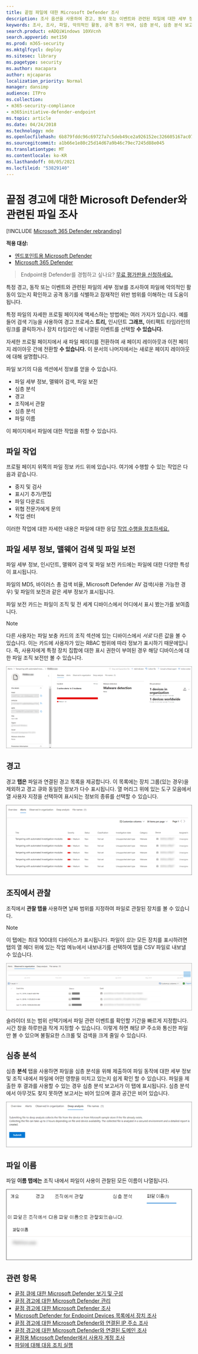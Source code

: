 ```yaml
---
title: 끝점 파일에 대한 Microsoft Defender 조사
description: 조사 옵션을 사용하여 경고, 동작 또는 이벤트와 관련된 파일에 대한 세부 정보를 얻을 수 있습니다.
keywords: 조사, 조사, 파일, 악의적인 활동, 공격 동기 부여, 심층 분석, 심층 분석 보고서
search.product: eADQiWindows 10XVcnh
search.appverid: met150
ms.prod: m365-security
ms.mktglfcycl: deploy
ms.sitesec: library
ms.pagetype: security
ms.author: macapara
author: mjcaparas
localization_priority: Normal
manager: dansimp
audience: ITPro
ms.collection:
- m365-security-compliance
- m365initiative-defender-endpoint
ms.topic: article
ms.date: 04/24/2018
ms.technology: mde
ms.openlocfilehash: 6b879fddc96c69727a7c5deb49ce2a926152ec326605167ac075b5d37f8ab448
ms.sourcegitcommit: a1b66e1e80c25d14d67a9b46c79ec7245d88e045
ms.translationtype: MT
ms.contentlocale: ko-KR
ms.lasthandoff: 08/05/2021
ms.locfileid: "53829140"
---
```

# <a name="investigate-a-file-associated-with-a-microsoft-defender-for-endpoint-alert"></a>끝점 경고에 대한 Microsoft Defender와 관련된 파일 조사

[!INCLUDE [Microsoft 365 Defender rebranding](../../includes/microsoft-defender.md)]

**적용 대상:**
- [엔드포인트용 Microsoft Defender](https://go.microsoft.com/fwlink/p/?linkid=2154037)
- [Microsoft 365 Defender](https://go.microsoft.com/fwlink/?linkid=2118804)


> Endpoint용 Defender를 경험하고 싶나요? [무료 평가판을 신청하세요.](https://signup.microsoft.com/create-account/signup?products=7f379fee-c4f9-4278-b0a1-e4c8c2fcdf7e&ru=https://aka.ms/MDEp2OpenTrial?ocid=docs-wdatp-investigatefiles-abovefoldlink)

특정 경고, 동작 또는 이벤트와 관련된 파일의 세부 정보를 조사하여 파일에 악의적인 활동이 있는지 확인하고 공격 동기를 식별하고 잠재적인 위반 범위를 이해하는 데 도움이 됩니다.

특정 파일의 자세한 프로필 페이지에 액세스하는 방법에는 여러 가지가 있습니다. 예를 들어 검색 기능을 사용하여 경고 프로세스 **트리,** 인시던트 **그래프,** 아티팩트 타임라인의 링크를 클릭하거나 장치 타임라인 에 나열된 이벤트를 선택할 **수 있습니다.** 

자세한 프로필 페이지에서 새 파일 페이지를 전환하여 새 페이지 레이아웃과 이전 페이지 레이아웃 간에 전환할 **수 있습니다.** 이 문서의 나머지에서는 새로운 페이지 레이아웃에 대해 설명합니다.

파일 보기의 다음 섹션에서 정보를 얻을 수 있습니다.

- 파일 세부 정보, 맬웨어 검색, 파일 보전
- 심층 분석
- 경고
- 조직에서 관찰
- 심층 분석
- 파일 이름

이 페이지에서 파일에 대한 작업을 취할 수 있습니다.

## <a name="file-actions"></a>파일 작업

프로필 페이지 위쪽의 파일 정보 카드 위에 있습니다. 여기에 수행할 수 있는 작업은 다음과 같습니다.

- 중지 및 검사
- 표시기 추가/편집
- 파일 다운로드
- 위협 전문가에게 문의
- 작업 센터

이러한 작업에 대한 자세한 내용은 파일에 대한 응답 [작업 수행을 참조하세요.](respond-file-alerts.md)

## <a name="file-details-malware-detection-and-file-prevalence"></a>파일 세부 정보, 맬웨어 검색 및 파일 보전

파일 세부 정보, 인시던트, 맬웨어 검색 및 파일 보전 카드에는 파일에 대한 다양한 특성이 표시됩니다.

파일의 MD5, 바이러스 총 검색 비율, Microsoft Defender AV 검색(사용 가능한 경우) 및 파일의 보전과 같은 세부 정보가 표시됩니다.

파일 보전 카드는 파일이 조직 및 전 세계 디바이스에서 어디에서 표시 봤는가를 보여줍니다. 

> [!NOTE] 
> 다른 사용자는 파일 보충 카드의 조직 섹션에 있는 디바이스에서 *서로* 다른 값을 볼 수 있습니다. 이는 카드에 사용자가 있는 RBAC 범위에 따라 정보가 표시하기 때문에입니다. 즉, 사용자에게 특정 장치 집합에 대한 표시 권한이 부여된 경우 해당 디바이스에 대한 파일 조직 보전만 볼 수 있습니다.

![파일 정보의 이미지](images/atp-file-information.png)

## <a name="alerts"></a>경고

경고 **탭은** 파일과 연결된 경고 목록을 제공합니다. 이 목록에는 장치 그룹(있는 경우)을 제외하고 경고 큐와 동일한 정보가 다수 표시됩니다. 열 머리그 위에 있는 도구 모음에서 열 사용자 지정을 선택하여 표시되는 정보의 종류를 선택할 수 있습니다. 

![파일 섹션과 관련된 경고 이미지](images/atp-alerts-related-to-file.png)

## <a name="observed-in-organization"></a>조직에서 관찰

조직에서 **관찰 탭을** 사용하면 날짜 범위를 지정하여 파일로 관찰된 장치를 볼 수 있습니다.

>[!NOTE]
>이 탭에는 최대 100대의 디바이스가 표시됩니다. 파일이 _있는_ 모든 장치를 표시하려면 탭의 열 헤더 위에  있는 작업 메뉴에서 내보내기를 선택하여 탭을 CSV 파일로 내보낼 수 있습니다.

![파일이 있는 가장 최근에 관찰된 장치의 이미지](images/atp-observed-machines.png)

슬라이더 또는 범위 선택기에서 파일 관련 이벤트를 확인할 기간을 빠르게 지정합니다. 시간 창을 하루만큼 작게 지정할 수 있습니다. 이렇게 하면 해당 IP 주소와 통신한 파일만 볼 수 있으며 불필요한 스크롤 및 검색을 크게 줄일 수 있습니다.

## <a name="deep-analysis"></a>심층 분석

심층 **분석** 탭을 [](respond-file-alerts.md#deep-analysis)사용하면 파일을 심층 분석을 위해 제출하여 파일 동작에 대한 세부 정보 및 조직 내에서 파일에 어떤 영향을 미치고 있는지 쉽게 확인 할 수 있습니다. 파일을 제출한 후 결과를 사용할 수 있는 경우 심층 분석 보고서가 이 탭에 표시됩니다. 심층 분석에서 아무것도 찾지 못하면 보고서는 비어 있으며 결과 공간은 비어 있습니다.

![심층 분석 탭의 이미지](images/submit-file.png)

## <a name="file-names"></a>파일 이름

파일 **이름 탭에는** 조직 내에서 파일이 사용이 관찰된 모든 이름이 나열됩니다.

![파일 이름 탭의 이미지](images/atp-file-names.png)

## <a name="related-topics"></a>관련 항목

- [끝점 큐에 대한 Microsoft Defender 보기 및 구성](alerts-queue.md)
- [끝점 경고에 대한 Microsoft Defender 관리](manage-alerts.md)
- [끝점 경고에 대한 Microsoft Defender 조사](investigate-alerts.md)
- [Microsoft Defender for Endpoint Devices 목록에서 장치 조사](investigate-machines.md)
- [끝점 경고에 대한 Microsoft Defender와 연결된 IP 주소 조사](investigate-ip.md)
- [끝점 경고에 대한 Microsoft Defender와 연결된 도메인 조사](investigate-domain.md)
- [끝점용 Microsoft Defender에서 사용자 계정 조사](investigate-user.md)
- [파일에 대해 대응 조치 실행](respond-file-alerts.md)
